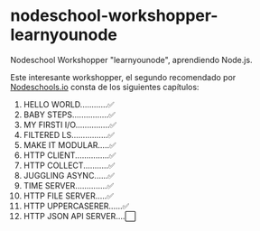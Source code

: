 # nodeschool-workshopper-learnyounode
Nodeschool Workshopper "learnyounode", aprendiendo Node.js.

Este interesante workshopper, el segundo recomendado por [Nodeschools.io](http://nodeschool.io/) consta de los siguientes capítulos: 

1. HELLO WORLD............:white_check_mark:
2. BABY STEPS................:white_check_mark:
3. MY FIRSTI I/O...............:white_check_mark:
4. FILTERED LS................:white_check_mark:
5. MAKE IT MODULAR.....:white_check_mark:
6. HTTP CLIENT...............:white_check_mark:
7. HTTP COLLECT...........:white_check_mark:
8. JUGGLING ASYNC......:white_check_mark:
9. TIME SERVER..............:white_check_mark:
10. HTTP FILE SERVER.....:white_check_mark:
11. HTTP UPPERCASERER......:white_check_mark:
12. HTTP JSON API SERVER....:white_large_square:
